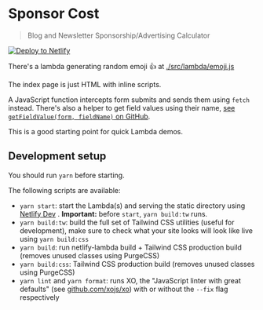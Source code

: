 # Sponsor Cost

> Blog and Newsletter Sponsorship/Advertising Calculator

<!-- Markdown snippet -->
[![Deploy to Netlify](https://www.netlify.com/img/deploy/button.svg)](https://app.netlify.com/start/deploy?repository=https://github.com/HugoDF/sponsorcost)

There's a lambda generating random emoji 👍 at [./src/lambda/emoji.js](./src/lambda/emoji.js)

The index page is just HTML with inline scripts.

A JavaScript function intercepts form submits and sends them using `fetch` instead. There's also a helper to get field values using their name, [see `getFieldValue(form, fieldName)` on GitHub](https://github.com/HugoDF/netlify-lambda-tailwind-static-starter/blob/fc936bd76f201c90ade459a9ab73bf19fdab6aec/public/index.html#L65).

This is a good starting point for quick Lambda demos.

## Development setup

You should run `yarn` before starting.

The following scripts are available:

* `yarn start`: start the Lambda(s) and serving the static directory using [Netlify Dev](https://www.netlify.com/products/dev/) . **Important:** before `start`, `yarn build:tw` runs.
* `yarn build:tw`: build the full set of Tailwind CSS utilities (useful for development), make sure to check what your site looks will look like live using `yarn build:css`
* `yarn build`: run netlify-lambda build + Tailwind CSS production build (removes unused classes using PurgeCSS)
* `yarn build:css`: Tailwind CSS production build (removes unused classes using PurgeCSS)
* `yarn lint` and `yarn format`: runs XO, the "JavaScript linter with great defaults" (see [github.com/xojs/xo](https://github.com/xojs/xo#readme)) with or without the `--fix` flag respectively
